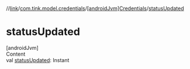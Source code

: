 //[link](../../index.md)/[com.tink.model.credentials](../index.md)/[[androidJvm]Credentials](index.md)/[statusUpdated](status-updated.md)



# statusUpdated  
[androidJvm]  
Content  
val [statusUpdated](status-updated.md): Instant  



